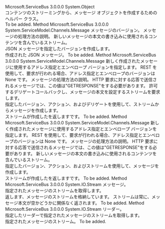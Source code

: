 <Type Name="StreamMessageHelper" FullName="Microsoft.ServiceBus.Web.StreamMessageHelper">
  <TypeSignature Language="C#" Value="public static class StreamMessageHelper" />
  <TypeSignature Language="ILAsm" Value=".class public auto ansi abstract sealed beforefieldinit StreamMessageHelper extends System.Object" />
  <TypeSignature Language="DocId" Value="T:Microsoft.ServiceBus.Web.StreamMessageHelper" />
  <TypeSignature Language="VB.NET" Value="Public Class StreamMessageHelper" />
  <TypeSignature Language="F#" Value="type StreamMessageHelper = class" />
  <AssemblyInfo>
    <AssemblyName>Microsoft.ServiceBus</AssemblyName>
    <AssemblyVersion>3.0.0.0</AssemblyVersion>
  </AssemblyInfo>
  <Base>
    <BaseTypeName>System.Object</BaseTypeName>
  </Base>
  <Interfaces />
  <Docs>
    <summary>コンテンツのストリーミングから、メッセージ オブジェクトを作成するためのヘルパー クラス。</summary>
    <remarks>To be added.</remarks>
  </Docs>
  <Members>
    <Member MemberName="CreateJsonMessage">
      <MemberSignature Language="C#" Value="public static System.ServiceModel.Channels.Message CreateJsonMessage (System.ServiceModel.Channels.MessageVersion version, string action, System.IO.Stream jsonStream);" />
      <MemberSignature Language="ILAsm" Value=".method public static hidebysig class System.ServiceModel.Channels.Message CreateJsonMessage(class System.ServiceModel.Channels.MessageVersion version, string action, class System.IO.Stream jsonStream) cil managed" />
      <MemberSignature Language="DocId" Value="M:Microsoft.ServiceBus.Web.StreamMessageHelper.CreateJsonMessage(System.ServiceModel.Channels.MessageVersion,System.String,System.IO.Stream)" />
      <MemberSignature Language="VB.NET" Value="Public Shared Function CreateJsonMessage (version As MessageVersion, action As String, jsonStream As Stream) As Message" />
      <MemberSignature Language="F#" Value="static member CreateJsonMessage : System.ServiceModel.Channels.MessageVersion * string * System.IO.Stream -&gt; System.ServiceModel.Channels.Message" Usage="Microsoft.ServiceBus.Web.StreamMessageHelper.CreateJsonMessage (version, action, jsonStream)" />
      <MemberType>Method</MemberType>
      <AssemblyInfo>
        <AssemblyName>Microsoft.ServiceBus</AssemblyName>
        <AssemblyVersion>3.0.0.0</AssemblyVersion>
      </AssemblyInfo>
      <ReturnValue>
        <ReturnType>System.ServiceModel.Channels.Message</ReturnType>
      </ReturnValue>
      <Parameters>
        <Parameter Name="version" Type="System.ServiceModel.Channels.MessageVersion" />
        <Parameter Name="action" Type="System.String" />
        <Parameter Name="jsonStream" Type="System.IO.Stream" />
      </Parameters>
      <Docs>
        <param name="version"> メッセージのバージョン。</param>
        <param name="action"> メッセージの処理方法の説明。</param>
        <param name="jsonStream"> 新しいメッセージの本文の書き込みに使用されるコンテンツを含んでいるストリーム。</param>
        <summary>JSON メッセージを指定したバージョンを作成します。</summary>
        <returns>作成された JSON メッセージ。</returns>
        <remarks>To be added.</remarks>
      </Docs>
    </Member>
    <Member MemberName="CreateMessage">
      <MemberSignature Language="C#" Value="public static System.ServiceModel.Channels.Message CreateMessage (System.ServiceModel.Channels.MessageVersion version, string action, Microsoft.ServiceBus.Web.StreamWriterDelegate writer);" />
      <MemberSignature Language="ILAsm" Value=".method public static hidebysig class System.ServiceModel.Channels.Message CreateMessage(class System.ServiceModel.Channels.MessageVersion version, string action, class Microsoft.ServiceBus.Web.StreamWriterDelegate writer) cil managed" />
      <MemberSignature Language="DocId" Value="M:Microsoft.ServiceBus.Web.StreamMessageHelper.CreateMessage(System.ServiceModel.Channels.MessageVersion,System.String,Microsoft.ServiceBus.Web.StreamWriterDelegate)" />
      <MemberSignature Language="VB.NET" Value="Public Shared Function CreateMessage (version As MessageVersion, action As String, writer As StreamWriterDelegate) As Message" />
      <MemberSignature Language="F#" Value="static member CreateMessage : System.ServiceModel.Channels.MessageVersion * string * Microsoft.ServiceBus.Web.StreamWriterDelegate -&gt; System.ServiceModel.Channels.Message" Usage="Microsoft.ServiceBus.Web.StreamMessageHelper.CreateMessage (version, action, writer)" />
      <MemberType>Method</MemberType>
      <AssemblyInfo>
        <AssemblyName>Microsoft.ServiceBus</AssemblyName>
        <AssemblyVersion>3.0.0.0</AssemblyVersion>
      </AssemblyInfo>
      <ReturnValue>
        <ReturnType>System.ServiceModel.Channels.Message</ReturnType>
      </ReturnValue>
      <Parameters>
        <Parameter Name="version" Type="System.ServiceModel.Channels.MessageVersion" />
        <Parameter Name="action" Type="System.String" />
        <Parameter Name="writer" Type="Microsoft.ServiceBus.Web.StreamWriterDelegate" />
      </Parameters>
      <Docs>
        <param name="version"> 新しく作成されたメッセージに使用するアドレス指定とエンベロープ バージョンを指定します。 REST を使用して、要求が行われる場合、アドレス指定とエンベロープのバージョンは None です。</param>
        <param name="action"> メッセージの処理方法の説明。 HTTP 要求に対する応答で送信されるメッセージでは、この値は"GETRESPONSE"をする必要があります。</param>
        <param name="writer"> 許可するデリゲート<see cref="M:Microsoft.ServiceBus.Web.StreamMessageHelper.CreateMessage" />コールバックし、メッセージの本文を設定するストリームを要求します。</param>
        <summary>指定したバージョン、アクション、およびデリゲートを使用して、ストリームからメッセージを作成します。</summary>
        <returns>ストリームが作成したを返します<see cref="T:System.ServiceModel.Channels.Message" />です。</returns>
        <remarks>To be added.</remarks>
      </Docs>
    </Member>
    <Member MemberName="CreateMessage">
      <MemberSignature Language="C#" Value="public static System.ServiceModel.Channels.Message CreateMessage (System.ServiceModel.Channels.MessageVersion version, string action, System.IO.Stream stream);" />
      <MemberSignature Language="ILAsm" Value=".method public static hidebysig class System.ServiceModel.Channels.Message CreateMessage(class System.ServiceModel.Channels.MessageVersion version, string action, class System.IO.Stream stream) cil managed" />
      <MemberSignature Language="DocId" Value="M:Microsoft.ServiceBus.Web.StreamMessageHelper.CreateMessage(System.ServiceModel.Channels.MessageVersion,System.String,System.IO.Stream)" />
      <MemberSignature Language="F#" Value="static member CreateMessage : System.ServiceModel.Channels.MessageVersion * string * System.IO.Stream -&gt; System.ServiceModel.Channels.Message" Usage="Microsoft.ServiceBus.Web.StreamMessageHelper.CreateMessage (version, action, stream)" />
      <MemberType>Method</MemberType>
      <AssemblyInfo>
        <AssemblyName>Microsoft.ServiceBus</AssemblyName>
        <AssemblyVersion>3.0.0.0</AssemblyVersion>
      </AssemblyInfo>
      <ReturnValue>
        <ReturnType>System.ServiceModel.Channels.Message</ReturnType>
      </ReturnValue>
      <Parameters>
        <Parameter Name="version" Type="System.ServiceModel.Channels.MessageVersion" />
        <Parameter Name="action" Type="System.String" />
        <Parameter Name="stream" Type="System.IO.Stream" />
      </Parameters>
      <Docs>
        <param name="version"> 新しく作成されたメッセージに使用するアドレス指定とエンベロープ バージョンを指定します。 REST を使用して、要求が行われる場合、アドレス指定とエンベロープのバージョンは None です。</param>
        <param name="action"> メッセージの処理方法の説明。 HTTP 要求に対する応答で送信されるメッセージでは、この値は"GETRESPONSE"をする必要があります。</param>
        <param name="stream"> 新しいメッセージの本文の書き込みに使用されるコンテンツを含んでいるストリーム。</param>
        <summary>指定したバージョン、アクション、およびストリームを使用して、メッセージを作成します。</summary>
        <returns>ストリームが作成したを返します<see cref="T:System.ServiceModel.Channels.Message" />です。</returns>
        <remarks>To be added.</remarks>
      </Docs>
    </Member>
    <Member MemberName="GetStream">
      <MemberSignature Language="C#" Value="public static System.IO.Stream GetStream (System.ServiceModel.Channels.Message message);" />
      <MemberSignature Language="ILAsm" Value=".method public static hidebysig class System.IO.Stream GetStream(class System.ServiceModel.Channels.Message message) cil managed" />
      <MemberSignature Language="DocId" Value="M:Microsoft.ServiceBus.Web.StreamMessageHelper.GetStream(System.ServiceModel.Channels.Message)" />
      <MemberSignature Language="F#" Value="static member GetStream : System.ServiceModel.Channels.Message -&gt; System.IO.Stream" Usage="Microsoft.ServiceBus.Web.StreamMessageHelper.GetStream message" />
      <MemberType>Method</MemberType>
      <AssemblyInfo>
        <AssemblyName>Microsoft.ServiceBus</AssemblyName>
        <AssemblyVersion>3.0.0.0</AssemblyVersion>
      </AssemblyInfo>
      <ReturnValue>
        <ReturnType>System.IO.Stream</ReturnType>
      </ReturnValue>
      <Parameters>
        <Parameter Name="message" Type="System.ServiceModel.Channels.Message" />
      </Parameters>
      <Docs>
        <param name="message"> メッセージ。</param>
        <summary>指定されたメッセージのストリームを取得します。</summary>
        <returns>返します、<see cref="T:System.IO.Stream" />メッセージのストリームを格納しています。 ストリームは常に、メッセージ本文が空かどうかに関係なく返されます。</returns>
        <remarks>To be added.</remarks>
      </Docs>
    </Member>
    <Member MemberName="GetStream">
      <MemberSignature Language="C#" Value="public static System.IO.Stream GetStream (System.Xml.XmlDictionaryReader reader);" />
      <MemberSignature Language="ILAsm" Value=".method public static hidebysig class System.IO.Stream GetStream(class System.Xml.XmlDictionaryReader reader) cil managed" />
      <MemberSignature Language="DocId" Value="M:Microsoft.ServiceBus.Web.StreamMessageHelper.GetStream(System.Xml.XmlDictionaryReader)" />
      <MemberSignature Language="VB.NET" Value="Public Shared Function GetStream (reader As XmlDictionaryReader) As Stream" />
      <MemberSignature Language="F#" Value="static member GetStream : System.Xml.XmlDictionaryReader -&gt; System.IO.Stream" Usage="Microsoft.ServiceBus.Web.StreamMessageHelper.GetStream reader" />
      <MemberType>Method</MemberType>
      <AssemblyInfo>
        <AssemblyName>Microsoft.ServiceBus</AssemblyName>
        <AssemblyVersion>3.0.0.0</AssemblyVersion>
      </AssemblyInfo>
      <ReturnValue>
        <ReturnType>System.IO.Stream</ReturnType>
      </ReturnValue>
      <Parameters>
        <Parameter Name="reader" Type="System.Xml.XmlDictionaryReader" />
      </Parameters>
      <Docs>
        <param name="reader"> リーダー。</param>
        <summary>指定したリーダーで指定されたメッセージのストリームを取得します。</summary>
        <returns>指定されたメッセージのストリーム。</returns>
        <remarks>To be added.</remarks>
      </Docs>
    </Member>
  </Members>
</Type>